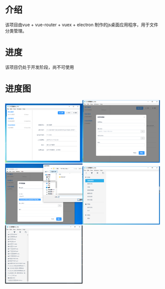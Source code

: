 # 介绍
 该项目由vue + vue-router + vuex + electron 制作的js桌面应用程序，用于文件分类管理。

# 进度
该项目仍处于开发阶段，尚不可使用

# 进度图

<img src="./doc/img/select.png" width="50%" /><img src="./doc/img/add.png" width="50%" />
<img src="./doc/img/chose-flode.png" width="50%" /><img src="./doc/img/main-setting.png" width="50%" />
<img src="./doc/img/scan-file.png" width="50%" />
